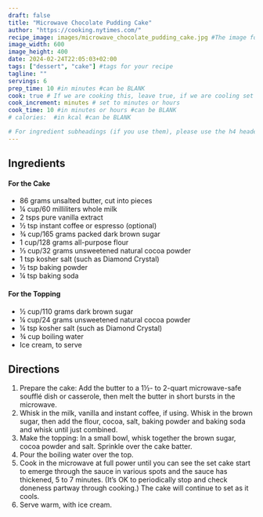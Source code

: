 ```yaml
---
draft: false
title: "Microwave Chocolate Pudding Cake"
author: "https://cooking.nytimes.com/"
recipe_image: images/microwave_chocolate_pudding_cake.jpg #The image for your recipe
image_width: 600
image_height: 400
date: 2024-02-24T22:05:03+02:00
tags: ["dessert", "cake"] #tags for your recipe
tagline: ""
servings: 6
prep_time: 10 #in minutes #can be BLANK
cook: true # If we are cooking this, leave true, if we are cooling set to false
cook_increment: minutes # set to minutes or hours
cook_time: 10 #in minutes or hours #can be BLANK
# calories:  #in kcal #can be BLANK

# For ingredient subheadings (if you use them), please use the h4 header.  For print view I have those elements targeted
---
```



## Ingredients

#### For the Cake
- 86 grams unsalted butter, cut into pieces
- ¼ cup/60 milliliters whole milk
- 2 tsps pure vanilla extract
- ½ tsp instant coffee or espresso (optional)
- ¾ cup/165 grams packed dark brown sugar
- 1 cup/128 grams all-purpose flour
- ⅓ cup/32 grams unsweetened natural cocoa powder
- 1 tsp kosher salt (such as Diamond Crystal)
- ½ tsp baking powder
- ¼ tsp baking soda
#### For the Topping
- ½ cup/110 grams dark brown sugar
- ¼ cup/24 grams unsweetened natural cocoa powder
- ¼ tsp kosher salt (such as Diamond Crystal)
- ¾ cup boiling water
- Ice cream, to serve

## Directions

1. Prepare the cake: Add the butter to a 1½- to 2-quart microwave-safe soufflé dish or casserole, then melt the butter in short bursts in the microwave.
2. Whisk in the milk, vanilla and instant coffee, if using. Whisk in the brown sugar, then add the flour, cocoa, salt, baking powder and baking soda and whisk until just combined.
3. Make the topping: In a small bowl, whisk together the brown sugar, cocoa powder and salt. Sprinkle over the cake batter.
4. Pour the boiling water over the top.
5. Cook in the microwave at full power until you can see the set cake start to emerge through the sauce in various spots and the sauce has thickened, 5 to 7 minutes. (It’s OK to periodically stop and check doneness partway through cooking.) The cake will continue to set as it cools.
6. Serve warm, with ice cream.
